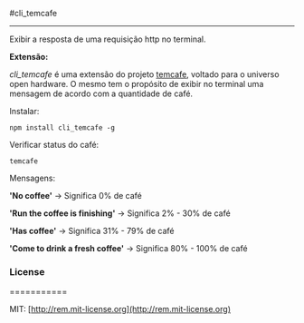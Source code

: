 #cli_temcafe

---


Exibir a resposta de uma requisição http no terminal.
 
**Extensão:**

*cli_temcafe* é uma extensão do projeto [temcafe](https://github.com/desireesantos/temcafe), voltado para o universo open hardware. O mesmo tem o propósito de exibir no terminal uma mensagem de acordo com a quantidade de café. 


Instalar:

`npm install cli_temcafe -g`


Verificar status do café:

`temcafe`



Mensagens:

 **'No coffee'** -> Significa 0% de café  
 
 **'Run the coffee is finishing'** -> Significa 2% - 30% de café 
 
 **'Has coffee'** -> Significa 31% - 79% de café   
 
 **'Come to drink a fresh coffee'** -> Significa 80% - 100% de café   

	

### License
===========

MIT: [http://rem.mit-license.org](http://rem.mit-license.org)



 